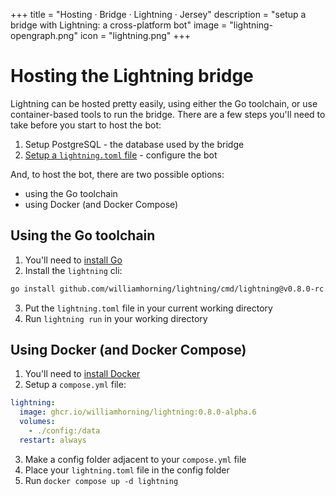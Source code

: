 +++
title = "Hosting · Bridge · Lightning · Jersey"
description = "setup a bridge with Lightning: a cross-platform bot"
image = "lightning-opengraph.png"
icon = "lightning.png"
+++

# Hosting the Lightning bridge

Lightning can be hosted pretty easily, using either the Go toolchain, or use
container-based tools to run the bridge. There are a few steps you'll need to
take before you start to host the bot:

1. Setup PostgreSQL - the database used by the bridge
2. [Setup a `lightning.toml` file](./configuring) - configure the bot

And, to host the bot, there are two possible options:

- using the Go toolchain
- using Docker (and Docker Compose)

## Using the Go toolchain

1. You'll need to [install Go](https://go.dev/doc/install)
2. Install the `lightning` cli:

```sh
go install github.com/williamhorning/lightning/cmd/lightning@v0.8.0-rc.4
```

3. Put the `lightning.toml` file in your current working directory
4. Run `lightning run` in your working directory

## Using Docker (and Docker Compose)

1. You'll need to [install Docker](https://docs.docker.com/get-docker/)
2. Setup a `compose.yml` file:

```yml
lightning:
  image: ghcr.io/williamhorning/lightning:0.8.0-alpha.6
  volumes:
    - ./config:/data
  restart: always
```

3. Make a config folder adjacent to your `compose.yml` file
4. Place your `lightning.toml` file in the config folder
5. Run `docker compose up -d lightning`
